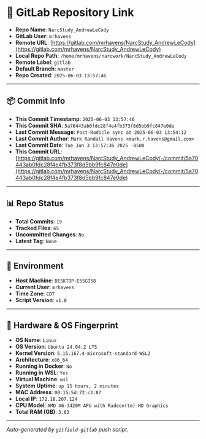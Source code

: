 # 🔗 GitLab Repository Link

- **Repo Name**: `NarcStudy_AndrewLeCody`
- **GitLab User**: `mrhavens`
- **Remote URL**: [https://gitlab.com/mrhavens/NarcStudy_AndrewLeCody](https://gitlab.com/mrhavens/NarcStudy_AndrewLeCody)
- **Local Repo Path**: `/home/mrhavens/narcwork/NarcStudy_AndrewLeCody`
- **Remote Label**: `gitlab`
- **Default Branch**: `master`
- **Repo Created**: `2025-06-03 13:57:46`

---

## 📦 Commit Info

- **This Commit Timestamp**: `2025-06-03 13:57:46`
- **This Commit SHA**: `5a70443ab0fdc28f4e4fb373f8d5bb9fc847e0de`
- **Last Commit Message**: `Post-Radicle sync at 2025-06-03 13:54:12`
- **Last Commit Author**: `Mark Randall Havens <mark.r.havens@gmail.com>`
- **Last Commit Date**: `Tue Jun 3 13:57:36 2025 -0500`
- **This Commit URL**: [https://gitlab.com/mrhavens/NarcStudy_AndrewLeCody/-/commit/5a70443ab0fdc28f4e4fb373f8d5bb9fc847e0de](https://gitlab.com/mrhavens/NarcStudy_AndrewLeCody/-/commit/5a70443ab0fdc28f4e4fb373f8d5bb9fc847e0de)

---

## 📊 Repo Status

- **Total Commits**: `19`
- **Tracked Files**: `65`
- **Uncommitted Changes**: `No`
- **Latest Tag**: `None`

---

## 🧽 Environment

- **Host Machine**: `DESKTOP-E5SGI58`
- **Current User**: `mrhavens`
- **Time Zone**: `CDT`
- **Script Version**: `v1.0`

---

## 🧬 Hardware & OS Fingerprint

- **OS Name**: `Linux`
- **OS Version**: `Ubuntu 24.04.2 LTS`
- **Kernel Version**: `5.15.167.4-microsoft-standard-WSL2`
- **Architecture**: `x86_64`
- **Running in Docker**: `No`
- **Running in WSL**: `Yes`
- **Virtual Machine**: `wsl`
- **System Uptime**: `up 15 hours, 2 minutes`
- **MAC Address**: `00:15:5d:72:c3:87`
- **Local IP**: `172.18.207.124`
- **CPU Model**: `AMD A6-3420M APU with Radeon(tm) HD Graphics`
- **Total RAM (GB)**: `3.63`

---

_Auto-generated by `gitfield-gitlab` push script._
